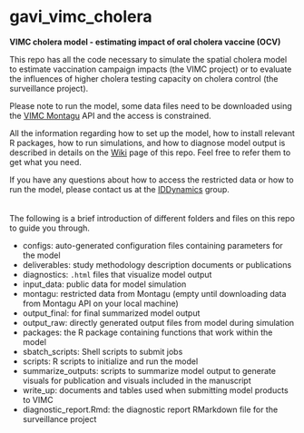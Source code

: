 # gavi_vimc_cholera
**VIMC cholera model - estimating impact of oral cholera vaccine (OCV)**

This repo has all the code necessary to simulate the spatial cholera model to estimate vaccination campaign impacts (the VIMC project) or 
to evaluate the influences of higher cholera testing capacity on cholera control (the surveillance project).  

Please note to run the model, some data files need to be downloaded using the [VIMC Montagu](https://montagu.vaccineimpact.org/) API and
the access is constrained.  

All the information regarding how to set up the model, how to install relevant R packages, how to run simulations, and how to diagnose model output
is described in details on the [Wiki](https://github.com/HopkinsIDD/gavi_vimc_cholera/wiki) page of this repo. Feel free to refer them to get what you need.  

If you have any questions about how to access the restricted data or how to run the model, please contact us at the [IDDynamics](http://www.iddynamics.jhsph.edu/) group.  
  <br />
  <br />
The following is a brief introduction of different folders and files on this repo to guide you through.  
  * configs: auto-generated configuration files containing parameters for the model
  * deliverables: study methodology description documents or publications
  * diagnostics: `.html` files that visualize model output
  * input_data: public data for model simulation
  * montagu: restricted data from Montagu (empty until downloading data from Montagu API on your local machine)
  * output_final: for final summarized model output
  * output_raw: directly generated output files from model during simulation
  * packages: the R package containing functions that work within the model
  * sbatch_scripts: Shell scripts to submit jobs
  * scripts: R scripts to initialize and run the model
  * summarize_outputs: scripts to summarize model output to generate visuals for publication and visuals included in the manuscript 
  * write_up: documents and tables used when submitting model products to VIMC
  * diagnostic_report.Rmd: the diagnostic report RMarkdown file for the surveillance project




